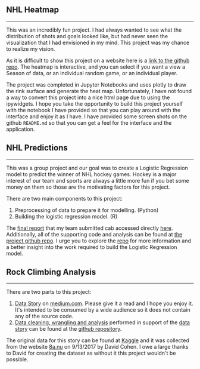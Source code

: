 <!--
.. title: Portfolio
.. slug: portfolio
.. date: 2020-04-15 12:05:39 UTC-06:00
.. tags:
.. category:
.. link:
.. description:
.. type: text
-->

## NHL Heatmap

---

This was an incredibly fun project. I had always wanted to see what the distribution of shots and goals looked like, but had never seen the visualization that I had envisioned in my mind. This project was my chance to realize my vision.

As it is difficult to show this project on a website here is a [link to the github repo](https://github.com/m-dodd/nhl-heatmap). The heatmap is interactive, and you can select if you want a view a Season of data, or an individual random game, or an individual player.

The project was completed in Jupyter Notebooks and uses plotly to draw the rink surface and generate the heat map. Unfortunately, I have not found a way to convert this project into a nice html page due to using the ipywidgets. I hope you take the opportunity to build this project yourself with the notebook I have provided so that you can play around with the interface and enjoy it as I have. I have provided some screen shots on the github `README.md` so that you can get a feel for the interface and the application.





## NHL Predictions

---

This was a group project and our goal was to create a Logistic Regression model to predict the winner of NHL hockey games. Hockey is a major interest of our team and sports are always a little more fun if you bet some money on them so those are the motivating factors for this project.

There are two main components to this project:

1. Preprocessing of data to prepare it for modelling. (Python)
2. Building the logistic regression model. (R)

The [final report](link://slug/nhl-prediction) that my team submitted cab accessed directly [here](link://slug/nhl-prediction). Additionally, all of the supporting code and analysis can be found at [the project github repo](https://github.com/m-dodd/nhl-prediction). I urge you to explore the [repo](https://github.com/m-dodd/nhl-prediction) for more information and a better insight into the work required to build the Logistic Regression model.



## Rock Climbing Analysis

---

There are two parts to this project:

1. [Data Story](https://medium.com/@buckthecanuck/climb-through-the-data-with-me-80fb144ea408) on [medium.com](https://medium.com/@buckthecanuck/climb-through-the-data-with-me-80fb144ea408). Please give it a read and I hope you enjoy it. It's intended to be consumed by a wide audience so it does not contain any of the source code.
2. [Data cleaning, wrangling and analysis](https://github.com/m-dodd/rock-climbing) performed in support of the [data story](https://medium.com/@buckthecanuck/climb-through-the-data-with-me-80fb144ea408) can be found at the [github repository](https://github.com/m-dodd/rock-climbing).

The original data for this story can be found at [Kaggle](https://www.kaggle.com/dcohen21/8anu-climbing-logbook) and it was collected from the website [8a.nu](https://www.8a.nu/) on 9/13/2017 by David Cohen. I owe a large thanks to David for creating the dataset as without it this project wouldn't be possible.